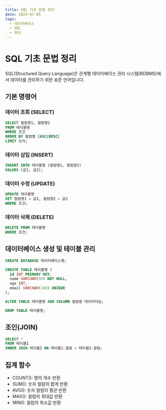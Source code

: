 ```yaml
---
title: SQL 기초 문법 정리
date: 2024-07-05
tags:
  - 데이터베이스
  - SQL
  - 쿼리
---
```


# SQL 기초 문법 정리

SQL(Structured Query Language)은 관계형 데이터베이스 관리 시스템(RDBMS)에서 데이터를 관리하기 위한 표준 언어입니다.

## 기본 명령어

### 데이터 조회 (SELECT)

```sql
SELECT 컬럼명1, 컬럼명2
FROM 테이블명
WHERE 조건
ORDER BY 컬럼명 [ASC|DESC]
LIMIT 숫자;
```

### 데이터 삽입 (INSERT)

```sql
INSERT INTO 테이블명 (컬럼명1, 컬럼명2)
VALUES (값1, 값2);
```

### 데이터 수정 (UPDATE)

```sql
UPDATE 테이블명
SET 컬럼명1 = 값1, 컬럼명2 = 값2
WHERE 조건;
```

### 데이터 삭제 (DELETE)

```sql
DELETE FROM 테이블명
WHERE 조건;
```

## 데이터베이스 생성 및 테이블 관리

```sql
CREATE DATABASE 데이터베이스명;

CREATE TABLE 테이블명 (
  id INT PRIMARY KEY,
  name VARCHAR(50) NOT NULL,
  age INT,
  email VARCHAR(100) UNIQUE
);

ALTER TABLE 테이블명 ADD COLUMN 컬럼명 데이터타입;

DROP TABLE 테이블명;
```

## 조인(JOIN)

```sql
SELECT *
FROM 테이블1
INNER JOIN 테이블2 ON 테이블1.컬럼 = 테이블2.컬럼;
```

## 집계 함수

- COUNT(): 행의 개수 반환
- SUM(): 숫자 컬럼의 합계 반환
- AVG(): 숫자 컬럼의 평균 반환
- MAX(): 컬럼의 최대값 반환
- MIN(): 컬럼의 최소값 반환 